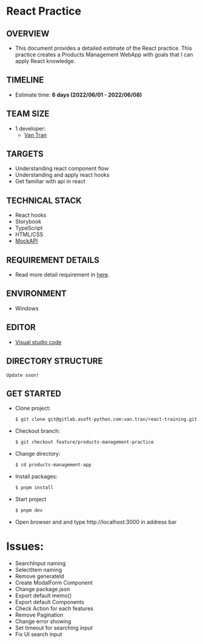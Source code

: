 # React Practice

## OVERVIEW

- This document provides a detailed estimate of the React practice. This practice creates a Products Management WebApp with goals that I can apply React knowledge.

## TIMELINE

- Estimate time: **6 days (2022/06/01 - 2022/06/08)**

## TEAM SIZE

- 1 developer:
  - [Van Tran](van.tran@asnet.com.vn)

## TARGETS

- Understanding react component flow
- Understanding and apply react hooks
- Get familiar with api in react

## TECHNICAL STACK

- React hooks
- Storybook
- TypeScript
- HTML/CSS
- [MockAPI](https://mockapi.io/)

## REQUIREMENT DETAILS

- Read more detail requirement in [here](https://docs.google.com/document/d/1vw7m1xdUVb9JkFnHjGbrsN6eYUaduxDZgd2QOl8H59c/edit?usp=sharing).

## ENVIRONMENT

- Windows

## EDITOR

- [Visual studio code](https://code.visualstudio.com)

## DIRECTORY STRUCTURE

```
Update soon!
```

## GET STARTED

- Clone project:

  ```bash
  $ git clone git@gitlab.asoft-python.com:van.tran/react-training.git
  ```

- Checkout branch:

  ```bash
  $ git checkout feature/products-management-practice
  ```

- Change directory:

  ```bash
  $ cd products-management-app
  ```

- Install packages:

  ```bash
  $ pnpm install
  ```

- Start project

  ```bash
  $ pnpm dev
  ```

- Open browser and and type http://localhost:3000 in address bar

# Issues:

- SearchInput naming
- SelectItem naming
- Remove generateId
- Create ModalForm Component
- Change package.json
- Export default memo()
- Export default Components
- Check Action for each features
- Remove Pagination
- Change error showing
- Set timeout for searching input
- Fix UI search input
